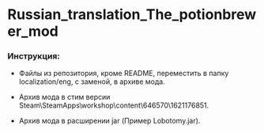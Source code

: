# Russian_translation_The_potionbrewer_mod

### Инструкция:

- Файлы из репозитория, кроме README, переместить в папку localization/eng, с заменой, в архиве мода.

- Архив мода в стим версии Steam\SteamApps\workshop\content\646570\1621176851.

- Архив мода в расширении jar (Пример Lobotomy.jar).
